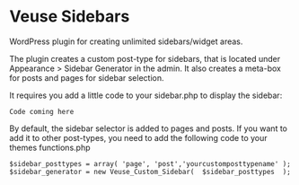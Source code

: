 Veuse Sidebars
==============

WordPress plugin for creating unlimited sidebars/widget areas.

The plugin creates a custom post-type for sidebars, that is located under Appearance > Sidebar Generator in the admin. 
It also creates a meta-box for posts and pages for sidebar selection.

It requires you add a little code to your sidebar.php to display the sidebar:

    Code coming here

By default, the sidebar selector is added to pages and posts. If you want to add it to other post-types, you need to add the following code to your themes functions.php

    $sidebar_posttypes = array( 'page', 'post','yourcustomposttypename' ); 
    $sidebar_generator = new Veuse_Custom_Sidebar(  $sidebar_posttypes  );
